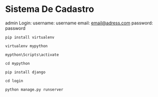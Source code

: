 # Sistema De Cadastro
 
 admin Login:
 username: username
 email: email@adress.com
 password: password

 
``` 
pip install virtualenv

virtualenv mypython

mypthon\Scripts\activate

cd mypython

pip install django

cd login

python manage.py runserver

```
